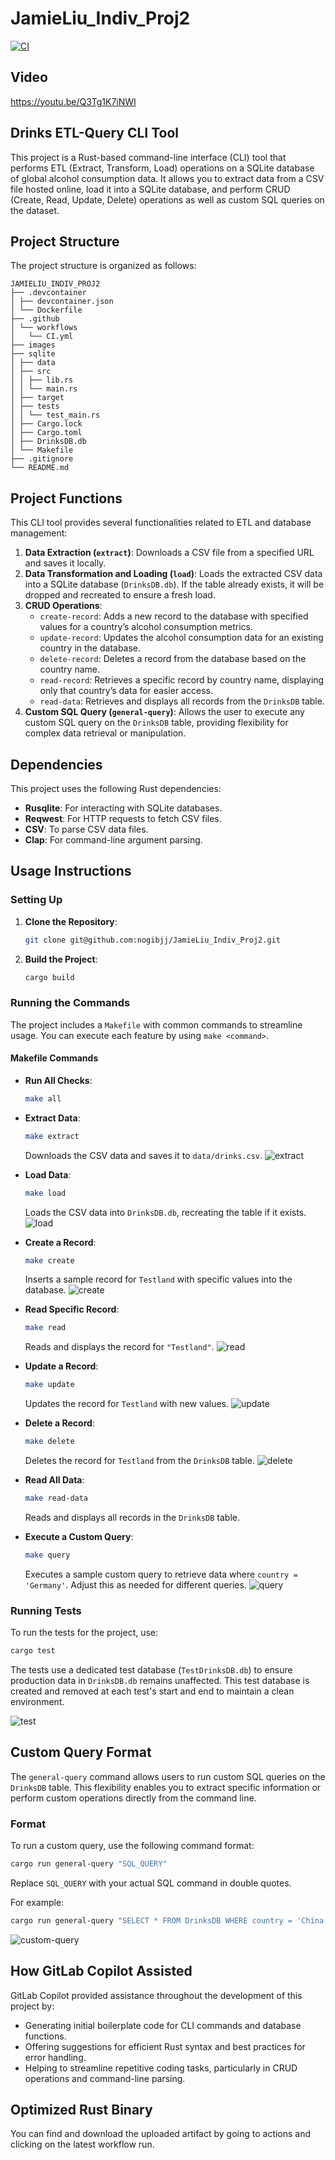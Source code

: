 # JamieLiu_Indiv_Proj2

[![CI](https://github.com/nogibjj/JamieLiu_Indiv_Proj2/actions/workflows/CI.yml/badge.svg)](https://github.com/nogibjj/JamieLiu_Indiv_Proj2/actions/workflows/CI.yml)

## Video

https://youtu.be/Q3Tg1K7iNWI

## Drinks ETL-Query CLI Tool

This project is a Rust-based command-line interface (CLI) tool that performs ETL (Extract, Transform, Load) operations on a SQLite database of global alcohol consumption data. It allows you to extract data from a CSV file hosted online, load it into a SQLite database, and perform CRUD (Create, Read, Update, Delete) operations as well as custom SQL queries on the dataset.

## Project Structure

The project structure is organized as follows:

```
JAMIELIU_INDIV_PROJ2
├── .devcontainer
│ ├── devcontainer.json
│ └── Dockerfile
├── .github
│ └── workflows
│   └── CI.yml
├── images
├── sqlite
│ ├── data
│ ├── src
│ │ ├── lib.rs
│ │ └── main.rs
│ ├── target
│ ├── tests
│ │ └── test_main.rs
│ ├── Cargo.lock
│ ├── Cargo.toml
│ ├── DrinksDB.db
│ └── Makefile
├── .gitignore
└── README.md
```
## Project Functions

This CLI tool provides several functionalities related to ETL and database management:

1. **Data Extraction (`extract`)**: Downloads a CSV file from a specified URL and saves it locally.
2. **Data Transformation and Loading (`load`)**: Loads the extracted CSV data into a SQLite database (`DrinksDB.db`). If the table already exists, it will be dropped and recreated to ensure a fresh load.
3. **CRUD Operations**:
   - `create-record`: Adds a new record to the database with specified values for a country’s alcohol consumption metrics.
   - `update-record`: Updates the alcohol consumption data for an existing country in the database.
   - `delete-record`: Deletes a record from the database based on the country name.
   - `read-record`: Retrieves a specific record by country name, displaying only that country’s data for easier access.
   - `read-data`: Retrieves and displays all records from the `DrinksDB` table.
4. **Custom SQL Query (`general-query`)**: Allows the user to execute any custom SQL query on the `DrinksDB` table, providing flexibility for complex data retrieval or manipulation.

## Dependencies

This project uses the following Rust dependencies:

- **Rusqlite**: For interacting with SQLite databases.
- **Reqwest**: For HTTP requests to fetch CSV files.
- **CSV**: To parse CSV data files.
- **Clap**: For command-line argument parsing.

## Usage Instructions

### Setting Up

1. **Clone the Repository**:

   ```bash
   git clone git@github.com:nogibjj/JamieLiu_Indiv_Proj2.git
   ```

2. **Build the Project**:

   ```bash
   cargo build
   ```

### Running the Commands

The project includes a `Makefile` with common commands to streamline usage. You can execute each feature by using `make <command>`.

#### Makefile Commands

- **Run All Checks**:

  ```bash
  make all
  ```

- **Extract Data**:

  ```bash
  make extract
  ```

  Downloads the CSV data and saves it to `data/drinks.csv`.
  ![extract](images/extract.png)

- **Load Data**:

  ```bash
  make load
  ```

  Loads the CSV data into `DrinksDB.db`, recreating the table if it exists.
  ![load](images/load.png)

- **Create a Record**:

  ```bash
  make create
  ```

  Inserts a sample record for `Testland` with specific values into the database.
  ![create](images/create.png)

- **Read Specific Record**:

  ```bash
  make read
  ```

  Reads and displays the record for `"Testland"`.
  ![read](images/read.png)

- **Update a Record**:

  ```bash
  make update
  ```

  Updates the record for `Testland` with new values.
  ![update](images/update.png)

- **Delete a Record**:

  ```bash
  make delete
  ```

  Deletes the record for `Testland` from the `DrinksDB` table.
  ![delete](images/delete.png)

- **Read All Data**:

  ```bash
  make read-data
  ```

  Reads and displays all records in the `DrinksDB` table.

- **Execute a Custom Query**:
  ```bash
  make query
  ```
  Executes a sample custom query to retrieve data where `country = 'Germany'`. Adjust this as needed for different queries.
  ![query](images/query.png)

### Running Tests

To run the tests for the project, use:

```bash
cargo test
```

The tests use a dedicated test database (`TestDrinksDB.db`) to ensure production data in `DrinksDB.db` remains unaffected. This test database is created and removed at each test's start and end to maintain a clean environment.

![test](images/test.png)

## Custom Query Format

The `general-query` command allows users to run custom SQL queries on the `DrinksDB` table. This flexibility enables you to extract specific information or perform custom operations directly from the command line.

### Format

To run a custom query, use the following command format:

```bash
cargo run general-query "SQL_QUERY"
```

Replace `SQL_QUERY` with your actual SQL command in double quotes.

For example:

```bash
cargo run general-query "SELECT * FROM DrinksDB WHERE country = 'China';"
```

![custom-query](images/custom-query.png)

## How GitLab Copilot Assisted

GitLab Copilot provided assistance throughout the development of this project by:

- Generating initial boilerplate code for CLI commands and database functions.
- Offering suggestions for efficient Rust syntax and best practices for error handling.
- Helping to streamline repetitive coding tasks, particularly in CRUD operations and command-line parsing.

## Optimized Rust Binary

You can find and download the uploaded artifact by going to actions and clicking on the latest workflow run.
